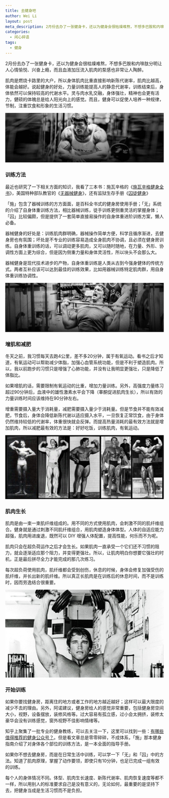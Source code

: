 ```yaml
---
title: 去健身吧
author: Wei Li
layout: post
meta_description: 2月份去办了一张健身卡，还以为健身会很枯燥难熬，不想多巴胺和内啡肽分明让人心情愉悦、兴奋上瘾，而且血液加压流入肌肉的泵感也非常让人陶醉。
categories:
  - 闲心碎语
tags:
  - 健身
---
```


2月份去办了一张健身卡，还以为健身会很枯燥难熬，不想多巴胺和内啡肽分明让人心情愉悦、兴奋上瘾，而且血液加压流入肌肉的泵感也非常让人陶醉。

肌肉是燃烧卡路里的大户，所以身体肌肉比重直接影响新陈代谢率，肌肉比越高，体能会越好。说起健身的好处，力量训练能提高人的静息代谢率，训练结束后，身体依然可以保持较高的代谢水平。灵与肉水乳交融，身体强壮，精神也会更有活力，健硕的体魄总是给人阳光向上的感觉。而且，健身可以促使人培养一种规律，节制，注重饮食和形象的生活习惯。

![施瓦辛格1][1]

### 训练方法
最近也研究了一下相关方面的知识，我看了三本书：施瓦辛格的《[施瓦辛格健身全书](http://book.douban.com/subject/7067916/)》，美国特种部队教官的《[无器械健身](http://book.douban.com/subject/11608712/)》，还有监狱生存手册《[囚徒健身](http://book.douban.com/subject/25717097/)》

「施」包含了器械训练的方方面面，是百科全书式的健身房使用手册；「无」系统的介绍了自身体重训练方法，相比器械训练，徒手训练更侧重灵活的掌握身体；「囚」比较偏颇，但是提供了一套简单直接易操作的自身体重进阶训练方案，懒人必备。

器械健身的好处是：训练肌肉群明确，器械操作简单方便，科学且循序渐进，去健身房也有氛围；坏处是不专业的训练容易造成全身肌肉不协调，且必须在健身房训练。自身体重训练的话，可以调动更多肌肉，又可以随时随地，在力量、外形、协调性方面上更为综合，但是因为侧重力量和身体灵活性，所以块头不会那么大。

器械健身是现代技术进步的产物，自身体重训练是人类从古到今强身健体的传统方式。两者互补应该可以达到最佳的训练效果，比如用器械训练特定肌肉群，用自身体重训练协调性。

![施瓦辛格2][2]

### 增肌和减肥
冬天之前，我习惯每天去跑4公里，差不多20分钟，属于有氧运动。看书之后才知道，有氧运动可以帮助减少体脂，加强心血管系统功能，但是不利于塑造肌肉。所以，我以前跑步的习惯只是增强了心肺功能，并没有让我明显更强壮，只是降低了体脂比。

如果增肌的话，需要限制有氧运动的比重，增加力量训练。另外，高强度力量练习超过90分钟后，血液中的雄性激素水平会下降（睾酮促进肌肉生长），所以有效的力量训练时间应该维持在90分钟左右。

增重需要摄入量大于消耗量，减肥需要摄入量少于消耗量。但是节食并不能有效减肥，节食后，身体会降低新陈代谢以适应摄入水平，一旦恢复正常饮食，由于身体仍然维持较低的代谢率，体重很快就会反弹。而提高热量消耗的最有效方法就是增加肌肉，所以减肥最有效的方法是：好好吃饭，训练肌肉，有氧运动。

![施瓦辛格3][3]

### 肌肉生长
肌肉是由一束一束肌纤维组成的。用不同的方式使用肌肉，会刺激不同的肌纤维组合。健身就是通过刺激不同肌纤维组合，用肌肉塑造身体体型。人体的自适应能力超强，肌肉用进废退，既然可以 DIY 增强人体配置，提高性能，何乐而不为呢。

肌肉只会在超负荷运作之后才会生长。如果肌肉一直承受一个它们还不习惯的阻力，就会逐渐适应那个阻力，并变得更强壮。所以，让肌肉明白你想要它强壮的时机，正是最后拼尽全力才能完成的那几次练习。

每次超负荷使用肌肉，肌纤维都会受到创伤，休息的时候，身体会修复加强受伤的肌纤维，并长出新的肌纤维。所以真正长肌肉是在训练后的休息时间，而不是训练时，因而劳逸结合很重要。

![施瓦辛格4][4]

### 开始训练
如果你要找健身房，距离住的地方或者工作的地方越近越好；这样可以最大限度的减少不去的理由。另外，阿诺建议，健身房给人的感觉非常重要，包括健身房空间大小，视野，设备摆放，装修风格等。过大容易有孤立感，过小会太拥挤，装修太豪华会没有训练感觉，窗外视野不佳影响情绪等。

知乎上聚集了一批专业的健身教练，可以去关注一下，这里可以找到一些：[有哪些值得推荐的健身公众号？](http://www.zhihu.com/question/27194787/answer/36991802)。但是看文章总是零零碎碎，不成体系，「施」那本健身指南介绍了对身体各个部位的训练方法，是一本全面的指导手册。

如果你不想去健身房，而是在日常生活中训练，可以学一下「无」和「囚」中的方法。知道了肌肉原理，掌握了动作要领，即使只有10分钟，也足已完成一组有效的训练。

每个人的身体情况不同。体型、肌肉生长速度、新陈代谢率、肌肉恢复速度等都不一样，所以用别人的标准要求自己是没有意义的，无论如何，最重要的是坚持下去，把健身当成是生活习惯而不是负担。

[1]: /uploads/2015/03/施瓦辛格1.jpg
[2]: /uploads/2015/03/施瓦辛格2.jpg
[3]: /uploads/2015/03/施瓦辛格3.jpg
[4]: /uploads/2015/03/施瓦辛格4.jpg





